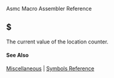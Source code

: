 Asmc Macro Assembler Reference

## $

The current value of the location counter.

#### See Also

[Miscellaneous](miscellaneous.md) | [Symbols Reference](readme.md)
